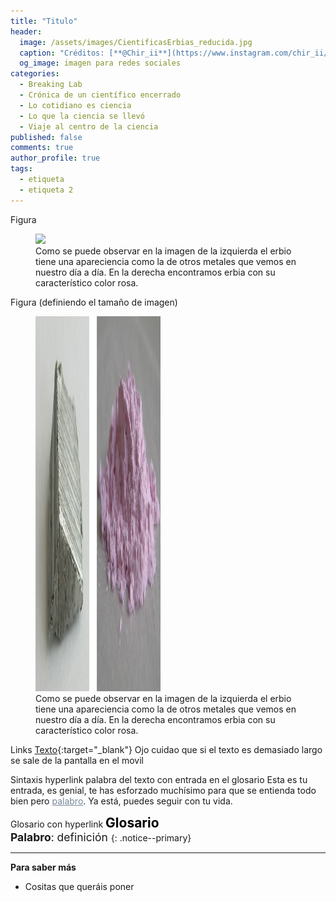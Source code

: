 ```yaml
---
title: "Titulo"
header:
  image: /assets/images/CientificasErbias_reducida.jpg
  caption: "Créditos: [**@Chir_ii**](https://www.instagram.com/chir_ii/?hl=en)"
  og_image: imagen para redes sociales
categories:
  - Breaking Lab
  - Crónica de un científico encerrado
  - Lo cotidiano es ciencia
  - Lo que la ciencia se llevó
  - Viaje al centro de la ciencia
published: false
comments: true
author_profile: true
tags:
  - etiqueta
  - etiqueta 2
--- 
```


Figura
<figure>
	<img src="{{ site.url }}{{ site.baseurl }}/assets/images/posts/2020-05-20-bienvenida-erbia/Er_OxEr.jpg"/>
	<figcaption> Como se puede observar en la imagen de la izquierda el erbio tiene una apareciencia como la de otros metales que vemos en nuestro día a día. En la derecha encontramos erbia con su característico color rosa.</figcaption>
</figure>

Figura (definiendo el tamaño de imagen)
<figure>
  <img src="/assets/images/posts/2020-05-20-bienvenida-erbia/Er_OxEr.jpg" alt="Holi" style="width:200px; height: 600px">
  <figcaption>Como se puede observar en la imagen de la izquierda el erbio tiene una apareciencia como la de otros metales que vemos en nuestro día a día. En la derecha encontramos erbia con su característico color rosa.</figcaption>
</figure>

Links [Texto](URL){:target="_blank"}
Ojo cuidao que si el texto es demasiado largo se sale de la pantalla en el movil

Sintaxis hyperlink palabra del texto con entrada en el glosario
Esta es tu entrada, es genial, te has esforzado muchísimo para que se entienda todo bien pero <a style="color:lightslategray" href="https://link.a.tu.post/index.html#target">palabro</a>. Ya está, puedes seguir con tu vida. 
  
 Glosario con hyperlink
<span style="font-size:1.5em"><a id="target" style= "color:black"><b>Glosario</b></a></span>
&nbsp;   
<span style="font-size:1.25em">
**Palabro**: definición
</span>
{: .notice--primary}    

---
**Para saber más**

* Cositas que queráis poner
